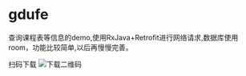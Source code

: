 # gdufe
查询课程表等信息的demo,使用RxJava+Retrofit进行网络请求,数据库使用room，功能比较简单,以后再慢慢完善。

扫码下载
![下载二维码](gdufe/download.png)
